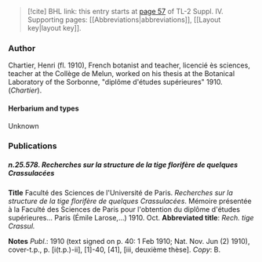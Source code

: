 > [!cite] BHL link: this entry starts at [page 57](https://www.biodiversitylibrary.org/item/103860#page/67/mode/1up) of TL-2 Suppl. IV.
> Supporting pages: [[Abbreviations|abbreviations]], [[Layout key|layout key]].

### Author

Chartier, Henri (fl. 1910), French botanist and teacher, licencié ès sciences, teacher at the Collège de Melun, worked on his thesis at the Botanical Laboratory of the Sorbonne, "diplôme d'études supérieures" 1910. (*Chartier*).

#### Herbarium and types

Unknown

### Publications

##### n.25.578. Recherches sur la structure de la tige florifère de quelques Crassulacées

**Title**
Faculté des Sciences de l'Université de Paris. *Recherches sur la structure de la tige florifère de quelques Crassulacées*. Mémoire présentée à la Faculté des Sciences de Paris pour l'obtention du diplôme d'études supérieures... Paris (Émile Larose,...) 1910. Oct.
**Abbreviated title**: *Rech. tige Crassul.*

**Notes**
*Publ*.: 1910 (text signed on p. 40: 1 Feb 1910; Nat. Nov. Jun (2) 1910), cover-t.p., p. \[i(t.p.)-ii\], \[1\]-40, \[41\], \[iii, deuxième thèse\]. *Copy*: B.

